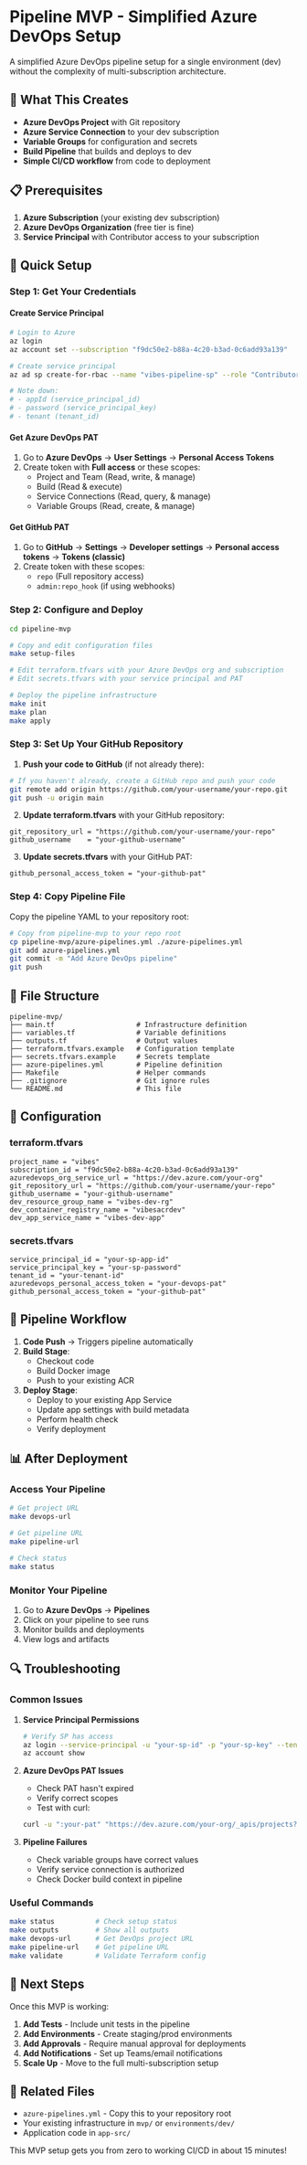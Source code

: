 # Pipeline MVP - Simplified Azure DevOps Setup

A simplified Azure DevOps pipeline setup for a single environment (dev) without the complexity of multi-subscription architecture.

## 🎯 **What This Creates**

- **Azure DevOps Project** with Git repository
- **Azure Service Connection** to your dev subscription
- **Variable Groups** for configuration and secrets
- **Build Pipeline** that builds and deploys to dev
- **Simple CI/CD workflow** from code to deployment

## 📋 **Prerequisites**

1. **Azure Subscription** (your existing dev subscription)
2. **Azure DevOps Organization** (free tier is fine)
3. **Service Principal** with Contributor access to your subscription

## 🚀 **Quick Setup**

### **Step 1: Get Your Credentials**

#### **Create Service Principal**
```bash
# Login to Azure
az login
az account set --subscription "f9dc50e2-b88a-4c20-b3ad-0c6add93a139"

# Create service principal
az ad sp create-for-rbac --name "vibes-pipeline-sp" --role "Contributor" --scopes "/subscriptions/f9dc50e2-b88a-4c20-b3ad-0c6add93a139"

# Note down:
# - appId (service_principal_id)
# - password (service_principal_key)
# - tenant (tenant_id)
```

#### **Get Azure DevOps PAT**
1. Go to **Azure DevOps** → **User Settings** → **Personal Access Tokens**
2. Create token with **Full access** or these scopes:
   - Project and Team (Read, write, & manage)
   - Build (Read & execute)
   - Service Connections (Read, query, & manage)
   - Variable Groups (Read, create, & manage)

#### **Get GitHub PAT**
1. Go to **GitHub** → **Settings** → **Developer settings** → **Personal access tokens** → **Tokens (classic)**
2. Create token with these scopes:
   - `repo` (Full repository access)
   - `admin:repo_hook` (if using webhooks)

### **Step 2: Configure and Deploy**

```bash
cd pipeline-mvp

# Copy and edit configuration files
make setup-files

# Edit terraform.tfvars with your Azure DevOps org and subscription
# Edit secrets.tfvars with your service principal and PAT

# Deploy the pipeline infrastructure
make init
make plan
make apply
```

### **Step 3: Set Up Your GitHub Repository**

1. **Push your code to GitHub** (if not already there):
```bash
# If you haven't already, create a GitHub repo and push your code
git remote add origin https://github.com/your-username/your-repo.git
git push -u origin main
```

2. **Update terraform.tfvars** with your GitHub repository:
```hcl
git_repository_url = "https://github.com/your-username/your-repo"
github_username    = "your-github-username"
```

3. **Update secrets.tfvars** with your GitHub PAT:
```hcl
github_personal_access_token = "your-github-pat"
```

### **Step 4: Copy Pipeline File**

Copy the pipeline YAML to your repository root:
```bash
# Copy from pipeline-mvp to your repo root
cp pipeline-mvp/azure-pipelines.yml ./azure-pipelines.yml
git add azure-pipelines.yml
git commit -m "Add Azure DevOps pipeline"
git push
```

## 📁 **File Structure**

```
pipeline-mvp/
├── main.tf                    # Infrastructure definition
├── variables.tf               # Variable definitions
├── outputs.tf                 # Output values
├── terraform.tfvars.example   # Configuration template
├── secrets.tfvars.example     # Secrets template
├── azure-pipelines.yml        # Pipeline definition
├── Makefile                   # Helper commands
├── .gitignore                 # Git ignore rules
└── README.md                  # This file
```

## 🔧 **Configuration**

### **terraform.tfvars**
```hcl
project_name = "vibes"
subscription_id = "f9dc50e2-b88a-4c20-b3ad-0c6add93a139"
azuredevops_org_service_url = "https://dev.azure.com/your-org"
git_repository_url = "https://github.com/your-username/your-repo"
github_username = "your-github-username"
dev_resource_group_name = "vibes-dev-rg"
dev_container_registry_name = "vibesacrdev"
dev_app_service_name = "vibes-dev-app"
```

### **secrets.tfvars**
```hcl
service_principal_id = "your-sp-app-id"
service_principal_key = "your-sp-password"
tenant_id = "your-tenant-id"
azuredevops_personal_access_token = "your-devops-pat"
github_personal_access_token = "your-github-pat"
```

## 🔄 **Pipeline Workflow**

1. **Code Push** → Triggers pipeline automatically
2. **Build Stage**:
   - Checkout code
   - Build Docker image
   - Push to your existing ACR
3. **Deploy Stage**:
   - Deploy to your existing App Service
   - Update app settings with build metadata
   - Perform health check
   - Verify deployment

## 📊 **After Deployment**

### **Access Your Pipeline**
```bash
# Get project URL
make devops-url

# Get pipeline URL
make pipeline-url

# Check status
make status
```

### **Monitor Your Pipeline**
1. Go to **Azure DevOps** → **Pipelines**
2. Click on your pipeline to see runs
3. Monitor builds and deployments
4. View logs and artifacts

## 🔍 **Troubleshooting**

### **Common Issues**

1. **Service Principal Permissions**
   ```bash
   # Verify SP has access
   az login --service-principal -u "your-sp-id" -p "your-sp-key" --tenant "your-tenant"
   az account show
   ```

2. **Azure DevOps PAT Issues**
   - Check PAT hasn't expired
   - Verify correct scopes
   - Test with curl:
   ```bash
   curl -u ":your-pat" "https://dev.azure.com/your-org/_apis/projects?api-version=6.0"
   ```

3. **Pipeline Failures**
   - Check variable groups have correct values
   - Verify service connection is authorized
   - Check Docker build context in pipeline

### **Useful Commands**
```bash
make status          # Check setup status
make outputs         # Show all outputs
make devops-url      # Get DevOps project URL
make pipeline-url    # Get pipeline URL
make validate        # Validate Terraform config
```

## 🎯 **Next Steps**

Once this MVP is working:

1. **Add Tests** - Include unit tests in the pipeline
2. **Add Environments** - Create staging/prod environments
3. **Add Approvals** - Require manual approval for deployments
4. **Add Notifications** - Set up Teams/email notifications
5. **Scale Up** - Move to the full multi-subscription setup

## 🔗 **Related Files**

- `azure-pipelines.yml` - Copy this to your repository root
- Your existing infrastructure in `mvp/` or `environments/dev/`
- Application code in `app-src/`

This MVP setup gets you from zero to working CI/CD in about 15 minutes!